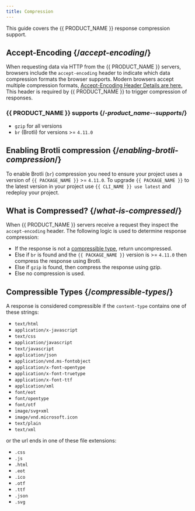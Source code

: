 ```yaml
---
title: Compression
---
```


This guide covers the {{ PRODUCT_NAME }} response compression support.

## Accept-Encoding {/*accept-encoding*/}

When requesting data via HTTP from the {{ PRODUCT_NAME }} servers, browsers include the `accept-encoding` header to indicate which data compression formats the browser supports. Modern browsers accept multiple compression formats, [Accept-Encoding Header Details are here.](https://developer.mozilla.org/en-US/docs/Web/HTTP/Headers/Accept-Encoding) This header is required by {{ PRODUCT_NAME }} to trigger compression of responses.

### {{ PRODUCT_NAME }} supports {/*-product_name--supports*/}

* `gzip` for all versions
* `br` (Brotli) for versions >= `4.11.0`

## Enabling Brotli compression {/*enabling-brotli-compression*/}

To enable Brotli (`br`) compression you need to ensure your project uses a version of `{{ PACKAGE_NAME }}` >= `4.11.0`. To upgrade `{{ PACKAGE_NAME }}` to the latest version in your project use `{{ CLI_NAME }} use latest` and redeploy your project.


## What is Compressed? {/*what-is-compressed*/}

When {{ PRODUCT_NAME }} servers receive a request they inspect the `accept-encoding` header. The following logic is used to determine response compression:

* If the response is not a [compressible type](#compressible-types), return uncompressed.
* Else if `br` is found and the `{{ PACKAGE_NAME }}` version is >= `4.11.0` then compress the response using Brotli.
* Else if `gzip` is found, then compress the response using gzip.
* Else no compression is used.


## Compressible Types {/*compressible-types*/}

A response is considered compressible if the `content-type` contains one of these strings:

* `text/html`
* `application/x-javascript`
* `text/css`
* `application/javascript`
* `text/javascript`
* `application/json`
* `application/vnd.ms-fontobject`
* `application/x-font-opentype`
* `application/x-font-truetype`
* `application/x-font-ttf`
* `application/xml`
* `font/eot`
* `font/opentype`
* `font/otf`
* `image/svg+xml`
* `image/vnd.microsoft.icon`
* `text/plain`
* `text/xml`

or the url ends in one of these file extensions:

* `.css`
* `.js`
* `.html`
* `.eot`
* `.ico`
* `.otf`
* `.ttf`
* `.json`
* `.svg`
